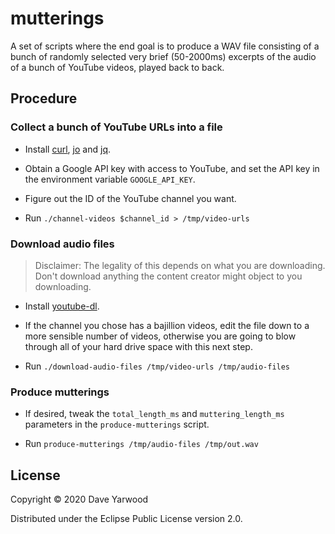 # mutterings

A set of scripts where the end goal is to produce a WAV file consisting of a
bunch of randomly selected very brief (50-2000ms) excerpts of the audio of a
bunch of YouTube videos, played back to back.

## Procedure

### Collect a bunch of YouTube URLs into a file

* Install [curl], [jo] and [jq].

* Obtain a Google API key with access to YouTube, and set the API key in the
  environment variable `GOOGLE_API_KEY`.

* Figure out the ID of the YouTube channel you want.

* Run `./channel-videos $channel_id > /tmp/video-urls`

### Download audio files

> Disclaimer: The legality of this depends on what you are downloading. Don't
> download anything the content creator might object to you downloading.

* Install [youtube-dl].

* If the channel you chose has a bajillion videos, edit the file down to a more
  sensible number of videos, otherwise you are going to blow through all of your
  hard drive space with this next step.

* Run `./download-audio-files /tmp/video-urls /tmp/audio-files`

### Produce mutterings

* If desired, tweak the `total_length_ms` and `muttering_length_ms` parameters
  in the `produce-mutterings` script.

* Run `produce-mutterings /tmp/audio-files /tmp/out.wav`

## License

Copyright © 2020 Dave Yarwood

Distributed under the Eclipse Public License version 2.0.

[curl]: https://curl.haxx.se/
[jo]: https://github.com/jpmens/jo
[jq]: https://stedolan.github.io/jq/
[youtube-dl]: https://github.com/ytdl-org/youtube-dl


